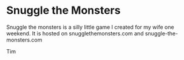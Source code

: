 # Snuggle the Monsters

Snuggle the monsters is a silly little game I created for my wife one weekend.  It is hosted on snugglethemonsters.com and snuggle-the-monsters.com

Tim